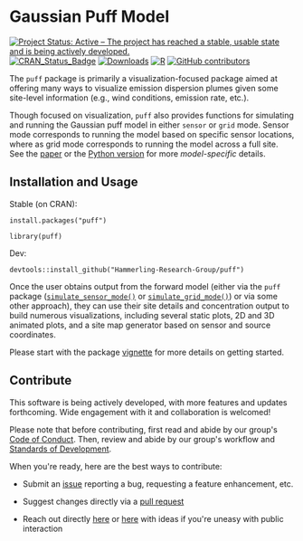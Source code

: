 # Gaussian Puff Model

[![Project Status: Active – The project has reached a stable, usable state and is being actively developed.](https://www.repostatus.org/badges/latest/active.svg)](https://www.repostatus.org/#active)
[![CRAN_Status_Badge](https://www.r-pkg.org/badges/version/puff)](http://cran.r-project.org/package=puff) 
[![Downloads](https://cranlogs.r-pkg.org/badges/grand-total/puff)](https://cran.r-project.org/package=puff)
[![R](https://github.com/Hammerling-Research-Group/puff/actions/workflows/r.yml/badge.svg)](https://github.com/Hammerling-Research-Group/puff/actions/workflows/r.yml)
[![GitHub contributors](https://img.shields.io/github/contributors/Hammerling-Research-Group/puff.svg)](https://github.com/Hammerling-Research-Group/puff/graphs/contributors/)

The `puff` package is primarily a visualization-focused package aimed at offering many ways to visualize emission dispersion plumes given some site-level information (e.g., wind conditions, emission rate, etc.). 

Though focused on visualization, `puff` also provides functions for simulating and running the Gaussian puff model in either `sensor` or `grid` mode. Sensor mode corresponds to running the model based on specific sensor locations, where as grid mode corresponds to running the model across a full site. See the [paper](https://chemrxiv.org/engage/chemrxiv/article-details/672a296b7be152b1d00fcc60) or the [Python version](https://github.com/Hammerling-Research-Group/FastGaussianPuff) for more *model-specific* details. 

## Installation and Usage

Stable (on CRAN):

```{r}
install.packages("puff")

library(puff)
```

Dev:

```{r}
devtools::install_github("Hammerling-Research-Group/puff")
```

Once the user obtains output from the forward model (either via the `puff` package ([`simulate_sensor_mode()`](https://github.com/Hammerling-Research-Group/puff/blob/66d4ca87d25bceb9edd5f24f6aa9fe0fc2a17604/R/simulate_sensor_mode.R) or [`simulate_grid_mode()`](https://github.com/Hammerling-Research-Group/puff/blob/66d4ca87d25bceb9edd5f24f6aa9fe0fc2a17604/R/simulate_grid_mode.R)) or via some other approach), they can use their site details and concentration output to build numerous visualizations, including several static plots, 2D and 3D animated plots, and a site map generator based on sensor and source coordinates.

Please start with the package [vignette](https://github.com/Hammerling-Research-Group/puff/blob/main/vignettes/getting-started.Rmd) for more details on getting started. 

## Contribute

This software is being actively developed, with more features and updates forthcoming. Wide engagement with it and collaboration is welcomed!

Please note that before contributing, first read and abide by our group's [Code of Conduct](https://github.com/Hammerling-Research-Group/.github/blob/c2b84cdf1b723a4b23627b2aa59212aefd26b5cc/Code%20of%20Conduct.md). Then, review and abide by our group's workflow and [Standards of Development](https://github.com/Hammerling-Research-Group/.github/blob/01338522301ab2604fc11e95e9ef75cdde24752e/Standards.md). 

When you're ready, here are the best ways to contribute:

  - Submit an [issue](https://github.com/Hammerling-Research-Group/puff/issues) reporting a bug, requesting a feature enhancement, etc. 

  - Suggest changes directly via a [pull request](https://github.com/Hammerling-Research-Group/puff/pulls)

  - Reach out directly [here](https://ams.mines.edu/hammerling-research-group/) or [here](https://github.com/Hammerling-Research-Group) with ideas if you're uneasy with public interaction
